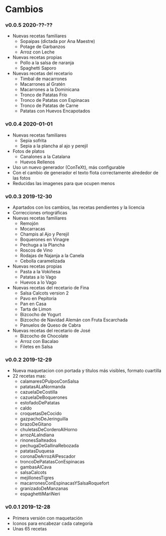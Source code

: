 # Cambios

### v0.0.5 2020-??-??

- Nuevas recetas familiares
	- Sopaipas (dictada por Ana Maestre)
	- Potage de Garbanzos 
	- Arroz con Leche
- Nuevas recetas propias
	- Pollo a la salsa de naranja
	- Spaghetti Saporo
- Nuevas recetas del recetario
	- Timbal de macarrones
	- Macarrones al Gratén
	- Macarrones a la Dominicana
	- Tronco de Patatas Frío
	- Tronco de Patatas con Espinacas
	- Tronco de Patatas de Carne
	- Patatas con Huevos Encapotados

### v0.0.4 2020-01-01

- Nuevas recetas familiares
	- Sepia sofrita
	- Sepia a la plancha al ajo y perejil
- Fotos de platos
	- Canalones a la Catalana
	- Huevos Rellenos
- Uso un nuevo generador (ConTeXt), más configurable
- Con el cambio de generador el texto flota correctamente alrededor de las fotos
- Reducidas las imagenes para que ocupen menos

### v0.0.3 2019-12-30

- Apartados con los cambios, las recetas pendientes y la licencia
- Correcciones ortográficas
- Nuevas recetas familiares
	- Remojón
	- Mocarracas
	- Champis al Ajo y Perejil
	- Boquerones en Vinagre
	- Pechuga a la Plancha
	- Roscos de Vino
	- Rodajas de Najanja a la Canela
	- Cebolla caramelizada
- Nuevas recetas propias
	- Pasta a la Vokiñesa
	- Patatas a lo Vago
	- Huevos a lo Vago
- Nuevas recetas del recetario de Fina
	- Salsa Calcots version 2
	- Pavo en Pepitoria
	- Pan en Casa
	- Tarta de Limon
	- Bizcocho de Yogurt
	- Bizcocho de Navidad Alemán con Fruta Escarchada
	- Panuelos de Queso de Cabra
- Nuevas recetas del recetario de José
	- Bizcocho de Chocolate
	- Arroz con Bacalao
	- Filetes en Salsa

### v0.0.2 2019-12-29

- Nueva maquetacion con portada y titulos más visibles, formato cuartilla
- 22 recetas mas:
	- calamaresOPulposConSalsa
	- patatasALaNormanda
	- cazuelaDeCostilla
	- cazuelaDeBoquerones
	- estofadoDePatatas
	- caldo
	- croquetasDeCocido
	- gazpachoDeJeringuilla
	- brazoDeGitano
	- chuletasDeCorderoAlHorno
	- arrozALaIndiana
	- rinonesSalteados
	- pechugaDeGallinaRebozada
	- patatasDuquesa
	- coronaDeArrozAlPescador
	- troncoDePatatasConEspinacas
	- gambasAlCava
	- salsaCalcots
	- mejillonesTigres
	- macarronesConEspinacasYSalsaRoquefort
	- granizadoDeManzanas
	- espaghettiMariNeri

### v0.0.1 2019-12-28

- Primera versión con maquetación
- Iconos para encabezar cada categoría
- Unas 65 recetas



